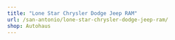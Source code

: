 ```yaml
---
title: "Lone Star Chrysler Dodge Jeep RAM"
url: /san-antonio/lone-star-chrysler-dodge-jeep-ram/
shop: Autohaus
---
```

